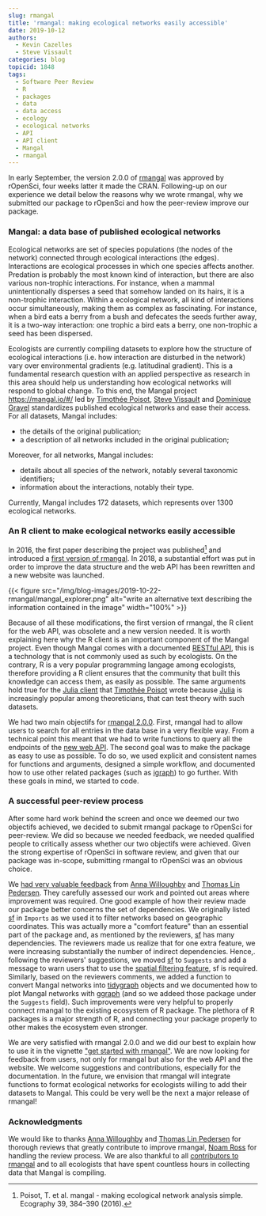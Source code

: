 ```yaml
---
slug: rmangal
title: 'rmangal: making ecological networks easily accessible'
date: 2019-10-12
authors:
  - Kevin Cazelles
  - Steve Vissault
categories: blog
topicid: 1848
tags:
  - Software Peer Review
  - R
  - packages
  - data
  - data access
  - ecology
  - ecological networks
  - API
  - API client
  - Mangal
  - rmangal
---
```




In early September, the version 2.0.0 of [rmangal][rmangal] was approved by
rOpenSci, four weeks latter it made the CRAN. Following-up on our experience we detail below the reasons why we wrote rmangal, why we submitted our package to rOpenSci and how the peer-review improve our package.



### Mangal: a data base of published ecological networks

<!-- HERE WHAT IS IN  -->

Ecological networks are set of species populations (the nodes of the network)
connected through ecological interactions (the edges). Interactions are
ecological processes in which one species affects another. Predation is probably the most known kind of interaction, but there are also various non-trophic interactions. For instance, when a mammal unintentionally disperses a seed that somehow landed on its hairs, it is a non-trophic interaction. Within a ecological network, all kind of  interactions occur simultaneously, making them as complex as fascinating. For instance, when a bird eats a berry from a bush and defecates the seeds further away, it is a two-way interaction: one trophic a bird eats a berry, one non-trophic a seed has been dispersed.

Ecologists are currently compiling datasets to explore how the structure of
ecological interactions (i.e. how interaction are disturbed in the network) vary
over environmental gradients (e.g. latitudinal gradient). This is a fundamental
research question with an applied perspective as research in this area should
help us understanding how ecological networks will respond to global change. To
this end, the Mangal project <https://mangal.io/#/> led by [Timothée
Poisot](https://poisotlab.io/), [Steve Vissault](https://steveviss.github.io/)
and [Dominique Gravel](https://ielab.recherche.usherbrooke.ca/) standardizes
published ecological networks and ease their access. For all datasets, Mangal
includes:

- the details of the original publication;
- a description of all networks included in the original publication;

Moreover, for all networks, Mangal includes:

- details about all species of the network, notably several taxonomic identifiers;
- information about the interactions, notably their type.

Currently, Mangal includes 172 datasets, which represents over 1300 ecological networks.



### An R client to make ecological networks easily accessible


In 2016, the first paper describing the project was published[^original_ref] and
introduced a [first version of
rmangal](https://github.com/mangal-wg/rmangal-v1). In 2018, a substantial effort
was put in order to improve the data structure and the web API has been
rewritten and a new website was launched.

{{< figure src="/img/blog-images/2019-10-22-rmangal/mangal_explorer.png"
 alt="write an alternative text describing the information contained in the image" width="100%" >}}


Because of all these modifications, the first version of rmangal, the R client
for the web API, was obsolete and a new version needed. It is worth explaining
here why the R client is an important component of the Mangal project. Even
though Mangal comes with a documented [RESTful API](https://mangal.io/doc/api/),
this is a technology that is not commonly used as such by ecologists. On the
contrary, R is a very popular programming langage among ecologists, therefore
providing a R client ensures that the community that built this knowledge can
access them, as easily as possible. The same arguments hold true for the [Julia
client](https://mangal.io/doc/jl/) that [Timothée Poisot](https://poisotlab.io/)
wrote because [Julia](https://julialang.org/) is increasingly popular among
theoreticians, that can test theory with such datasets.

We had two main objectifs for [rmangal 2.0.0][rmangal]. First, rmangal had to
allow users to search for all entries in the data base in a very flexible way.
From a technical point this meant that we had to write functions to query all
the endpoints of the [new web API][API]. The second goal was to make the package
as easy to use as possible. To do so, we used explicit and consistent names for
functions and arguments, designed a simple workflow, and documented how to use
other related packages (such as [igraph][igraph]) to go further. With these goals in mind, we started to code.



### A successful peer-review process


<!-- version to prerelease -->
After some hard work behind the screen and once we deemed our two objectifs
achieved, we decided to submit rmangal package to rOpenSci for peer-review. We
did so because we needed feedback, we needed qualified people to critically
assess whether our two objectifs were achieved. Given the strong expertise of
rOpenSci in software review, and given that our package was in-scope, submitting
rmangal to rOpenSci was an obvious choice.


We [had very valuable
feedback](https://github.com/ropensci/software-review/issues/332) from [Anna
Willoughby][arw36] and [Thomas Lin Pedersen][thomasp85]. They carefully assessed
our work and pointed out areas where improvement was required. One good example
of how their review made our package better concerns the set of dependencies. We
originally listed [sf][sf] in `Imports` as we used it to filter networks based
on geographic coordinates. This was actually more a "comfort feature" than an
essential part of the package and, as mentioned by the reviewers, [sf][sf] has
many dependencies. The reviewers made us realize that for one extra feature, we
were increasing substantially the number of indirect dependencies. Hence,.
following the reviewers' suggestions, we moved [sf][sf] to `Suggests` and add a
message to warn users that to use the [spatial filtering
feature](https://ropensci.github.io/rmangal/articles/rmangal.html#geolocalize-mangal-networks-with-sf),
sf is required. Similarly, based on the reviewers comments, we added a function
to convert Mangal networks into [tidygraph][tidygraph] objects and we documented
how to plot Mangal networks with [ggraph][ggraph] (and so we addeed those
package under the `Suggests` field). Such improvements were very helpful to
properly connect rmangal to the existing ecosystem of R package. The plethora of
R packages is a major strength of R, and connecting your package properly to other makes the ecosystem even stronger.


<!-- Future -->
We are very satisfied with rmangal 2.0.0 and we did our best to explain how to
use it in the vignette ["get started with
rmangal"](ttps://ropensci.github.io/rmangal/articles/rmangal.html). We are now
looking for feedback from users, not only for rmangal but also for the web API
and the website. We welcome suggestions and contributions, especially for the
documentation. In the future, we envision that rmangal will integrate functions
to format ecological networks for ecologists willing to add their datasets to
Mangal. This could be very well be the next a major release of rmangal!

<!-- The addition of new entries from anyone would require an evaluation of
the datasets submitted.  Based on the success of the software submission
rOpenSci, we could use a similar handle (at a smaller sclae) to the submission
of new ecological network. -->


<!-- The package rmangal allows users to search for ecological networks in a flexible
way and to retrieve ecological networks that are formatted, so that they can
directly analyze them. Moreover, to make rmangal even more powerful, we added
functions to convert Mangal networks into [igraph][igraph] and
[tidygraph][tidygraph] objects. Also, it is really useful to filter ecological
using [sf][sf] and visualize
them with [ggraph][ggraph]. All these aspects are covered in the vignette ["get
started with rmangal"](ttps://ropensci.github.io/rmangal/articles/rmangal.html).
 -->

### Acknowledgments

We would like to thanks [Anna Willoughby][arw36] and [Thomas
Lin Pedersen][thomasp85] for thorough reviews that greatly contribute to improve
rmangal, [Noam Ross](https://github.com/noamross) for handling the review
process. We are also thankful to all [contributors to
rmangal](https://github.com/ropensci/rmangal/graphs/contributors) and to all
ecologists that have spent countless hours in collecting data that Mangal is
compiling.






[^original_ref]: Poisot, T. et al. mangal - making ecological network analysis simple. Ecography 39, 384–390 (2016).


[arw36]: https://github.com/arw36
[thomasp85]: https://github.com/thomasp85
[igraph]: https://igraph.org/r/
[tidygraph]: https://tidygraph.data-imaginist.com/
[ggraph]:https://ggraph.data-imaginist.com/
[rmangal]: https://ropensci.github.io/rmangal/
[API]: https://mangal.io/doc/api/
[sf]: https://cran.r-project.org/web/packages/sf/index.html
